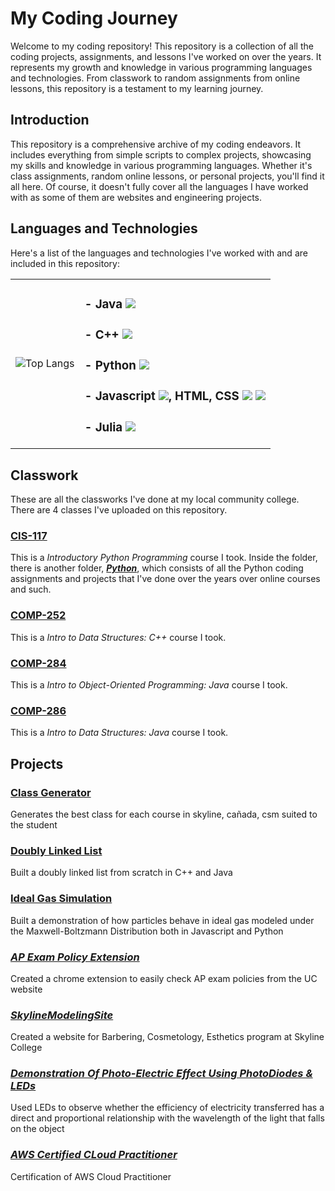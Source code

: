 # **My Coding Journey**

Welcome to my coding repository! This repository is a collection of all the coding projects, assignments, and lessons I've worked on over the years. 
It represents my growth and knowledge in various programming languages and technologies. 
From classwork to random assignments from online lessons, this repository is a testament to my learning journey.

## **Introduction**

This repository is a comprehensive archive of my coding endeavors. 
It includes everything from simple scripts to complex projects, showcasing my skills and 
knowledge in various programming languages. Whether it's class assignments, random online 
lessons, or personal projects, you'll find it all here. Of course, it doesn't fully cover all the languages I have
worked with as some of them are websites and engineering projects. 

## **Languages and Technologies**
Here's a list of the languages and technologies I've worked with and are included in this repository:
<table>

  <tr>
    
  <td>
    
  ![Top Langs](https://github-readme-stats.vercel.app/api/top-langs/?username=loofsan&theme=radical&title_color=8E2DE2&text_color=fff)
  
  </td>

  <td> 
    
  ### - Java <img src="http://img.shields.io/badge/-Java-F89820?style=flat&logo=java&logoColor=white">  
  ### - C++ <img src="https://img.shields.io/badge/-C++-blue?style=flat&logo=cplusplus&logoColor=white">
  ### - Python <img src="https://img.shields.io/badge/-Python-lightblue?style=flat&logo=python&logoColor=black"> 
  ### - Javascript <img src="https://img.shields.io/badge/-Javascript-1a1919?style=flat&logo=javascript&logoColor=c9bb1c">, HTML, CSS <img src="https://img.shields.io/badge/-HTML5-db5807?style=flat&logo=html5&logoColor=adacac"> <img src="https://img.shields.io/badge/-CSS-bdbdbd?style=flat&logo=css3&logoColor=086382">
  ### - Julia <img src="https://img.shields.io/badge/-Julia-1a1919?style=flat&logo=julia&logoColor=red">

  
  
  </tr>
  
</table>

## **Classwork**
These are all the classworks I've done at my local community college. There are 4 classes I've uploaded on this repository. 

### [**CIS-117**](/CIS-117) 
This is a *Introductory Python Programming* course I took. 
Inside the folder, there is another folder, [***Python***](/CIS-117/Python), which consists of all the Python coding assignments and projects that I've done over the years over online courses and such.

### [**COMP-252**](/COMP-252) 
This is a *Intro to Data Structures: C++* course I took. 

### [**COMP-284**](/COMP-284) 
This is a *Intro to Object-Oriented Programming: Java* course I took. 

### [**COMP-286**](/COMP-286) 
This is a *Intro to Data Structures: Java* course I took. 

## **Projects**

### [**Class Generator**](/ClassGenerator-master) 
Generates the best class for each course in skyline, cañada, csm suited to the student

### [**Doubly Linked List**](/DoublyLinkedList-main) 
Built a doubly linked list from scratch in C++ and Java

### [**Ideal Gas Simulation**](/IdealGasSimulation) 
Built a demonstration of how particles behave in ideal gas modeled under the Maxwell-Boltzmann Distribution both in Javascript and Python

### [***AP Exam Policy Extension***](https://chromewebstore.google.com/detail/uc-ap-exam-policy-checker/lhmkeccgiphdegpelmommddcdlnpoaee?hl=en-US&utm_source=ext_sidebar)
Created a chrome extension to easily check AP exam policies from the UC website

### [***SkylineModelingSite***](https://skylinemodelingbookingsite.onrender.com/)
Created a website for Barbering, Cosmetology, Esthetics program at Skyline College

### [***Demonstration Of Photo-Electric Effect Using PhotoDiodes & LEDs***](https://sites.google.com/my.smccd.edu/group11projectportfolio/home)
Used LEDs to observe whether the efficiency of electricity transferred has a direct and proportional relationship with the wavelength of the light that falls on the object

### [***AWS Certified CLoud Practitioner***](https://www.credly.com/badges/162db95a-cc67-416f-855d-a27b10d3b19e)
Certification of AWS Cloud Practitioner

